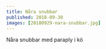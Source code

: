 ```yaml
---
title: Nåra snubbar
published: 2018-09-30
images: [20180929-nara-snubbar.jpg]
---
```


Nåra snubbar med paraply i kö
